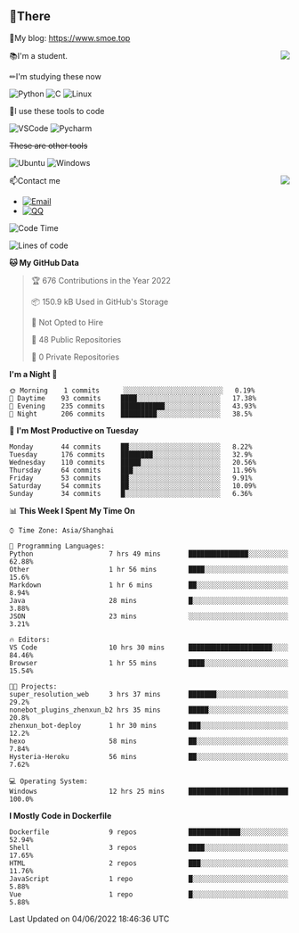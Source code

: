 
## 👏There

📰My blog: https://www.smoe.top

<img align="right" src="https://github-readme-stats.vercel.app/api/top-langs/?username=AkashiCoin"/>


📚I'm a student.

✏I'm studying these now

![Python](https://img.shields.io/badge/-Python-blue?style=flat-square&logo=Python&logoColor=fff)
![C](https://img.shields.io/badge/-C-585858?style=flat-square&logo=C&logoColor=fff)
![Linux](https://img.shields.io/badge/-Linux-black?style=flat-square&logo=Linux&logoColor=fff)

🔨I use these tools to code

![VSCode](https://img.shields.io/badge/-VSCode-blue?style=flat-square&logo=visualstudiocode&logoColor=fff)
![Pycharm](https://img.shields.io/badge/-Pycharm-green?style=flat-square&logo=pycharm&logoColor=fff)

 ~~These are other tools~~

![Ubuntu](https://img.shields.io/badge/-Ubuntu-orange?style=flat-square&logo=Ubuntu&logoColor=fff)
![Windows](https://img.shields.io/badge/-Windows-blue?style=flat-square&logo=Windows&logoColor=fff)

<img align="right" src="https://github-readme-stats.vercel.app/api?username=AkashiCoin" />


📫Contact me

* [![Email](https://img.shields.io/badge/Email-l1040186796@gmail.com-1?style=social&logoColor=fff)](mailto:l1040186796@gmail.com)
* [![QQ](https://img.shields.io/badge/QQ-1040186796-1?style=social&logoColor=fff)](tencent://AddContact/?fromId=45&fromSubId=1&subcmd=all&uin=1040186796&website=www.oicqzone.com)

<!--START_SECTION:waka-->
![Code Time](http://img.shields.io/badge/Code%20Time-0%20secs-blue)

![Lines of code](https://img.shields.io/badge/From%20Hello%20World%20I%27ve%20Written-5%20Thousand%20lines%20of%20code-blue)

**🐱 My GitHub Data** 

> 🏆 676 Contributions in the Year 2022
 > 
> 📦 150.9 kB Used in GitHub's Storage 
 > 
> 🚫 Not Opted to Hire
 > 
> 📜 48 Public Repositories 
 > 
> 🔑 0 Private Repositories  
 > 
**I'm a Night 🦉** 

```text
🌞 Morning    1 commits      ░░░░░░░░░░░░░░░░░░░░░░░░░   0.19% 
🌆 Daytime    93 commits     ████░░░░░░░░░░░░░░░░░░░░░   17.38% 
🌃 Evening    235 commits    ███████████░░░░░░░░░░░░░░   43.93% 
🌙 Night      206 commits    █████████░░░░░░░░░░░░░░░░   38.5%

```
📅 **I'm Most Productive on Tuesday** 

```text
Monday       44 commits     ██░░░░░░░░░░░░░░░░░░░░░░░   8.22% 
Tuesday      176 commits    ████████░░░░░░░░░░░░░░░░░   32.9% 
Wednesday    110 commits    █████░░░░░░░░░░░░░░░░░░░░   20.56% 
Thursday     64 commits     ███░░░░░░░░░░░░░░░░░░░░░░   11.96% 
Friday       53 commits     ██░░░░░░░░░░░░░░░░░░░░░░░   9.91% 
Saturday     54 commits     ██░░░░░░░░░░░░░░░░░░░░░░░   10.09% 
Sunday       34 commits     █░░░░░░░░░░░░░░░░░░░░░░░░   6.36%

```


📊 **This Week I Spent My Time On** 

```text
⌚︎ Time Zone: Asia/Shanghai

💬 Programming Languages: 
Python                   7 hrs 49 mins       ███████████████░░░░░░░░░░   62.88% 
Other                    1 hr 56 mins        ████░░░░░░░░░░░░░░░░░░░░░   15.6% 
Markdown                 1 hr 6 mins         ██░░░░░░░░░░░░░░░░░░░░░░░   8.94% 
Java                     28 mins             █░░░░░░░░░░░░░░░░░░░░░░░░   3.88% 
JSON                     23 mins             ░░░░░░░░░░░░░░░░░░░░░░░░░   3.21%

🔥 Editors: 
VS Code                  10 hrs 30 mins      █████████████████████░░░░   84.46% 
Browser                  1 hr 55 mins        ████░░░░░░░░░░░░░░░░░░░░░   15.54%

🐱‍💻 Projects: 
super_resolution_web     3 hrs 37 mins       ███████░░░░░░░░░░░░░░░░░░   29.2% 
nonebot_plugins_zhenxun_b2 hrs 35 mins       █████░░░░░░░░░░░░░░░░░░░░   20.8% 
zhenxun_bot-deploy       1 hr 30 mins        ███░░░░░░░░░░░░░░░░░░░░░░   12.2% 
hexo                     58 mins             ██░░░░░░░░░░░░░░░░░░░░░░░   7.84% 
Hysteria-Heroku          56 mins             ██░░░░░░░░░░░░░░░░░░░░░░░   7.62%

💻 Operating System: 
Windows                  12 hrs 25 mins      █████████████████████████   100.0%

```

**I Mostly Code in Dockerfile** 

```text
Dockerfile               9 repos             █████████████░░░░░░░░░░░░   52.94% 
Shell                    3 repos             ████░░░░░░░░░░░░░░░░░░░░░   17.65% 
HTML                     2 repos             ███░░░░░░░░░░░░░░░░░░░░░░   11.76% 
JavaScript               1 repo              █░░░░░░░░░░░░░░░░░░░░░░░░   5.88% 
Vue                      1 repo              █░░░░░░░░░░░░░░░░░░░░░░░░   5.88%

```



 Last Updated on 04/06/2022 18:46:36 UTC
<!--END_SECTION:waka-->
